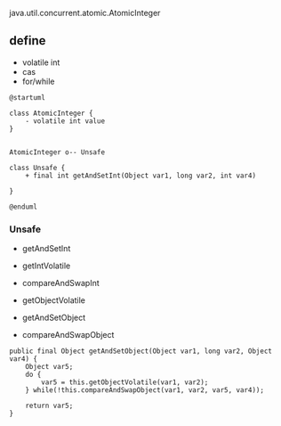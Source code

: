 java.util.concurrent.atomic.AtomicInteger

## define
* volatile int
* cas
* for/while

```plantuml
@startuml

class AtomicInteger {
    - volatile int value
}


AtomicInteger o-- Unsafe

class Unsafe {
    + final int getAndSetInt(Object var1, long var2, int var4) 

}

@enduml
```

### Unsafe
* getAndSetInt
* getIntVolatile
* compareAndSwapInt


* getObjectVolatile
* getAndSetObject
* compareAndSwapObject

```
public final Object getAndSetObject(Object var1, long var2, Object var4) {
    Object var5;
    do {
        var5 = this.getObjectVolatile(var1, var2);
    } while(!this.compareAndSwapObject(var1, var2, var5, var4));

    return var5;
}
```